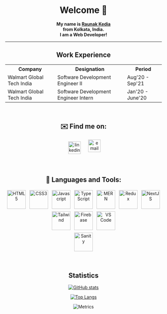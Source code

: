 <div align=center>
  <h1 align=center> Welcome 👋 </h1>

<p align=center>
  <b>My name is <a href="https://raunakkedia.vercel.app">Raunak Kedia</a> <br />
  from Kolkata, India. <br />
  I am a Web Developer! <br />
  </b>
</p>

<hr />

<h2> Work Experience</h2>

<table>
  <tr>
    <th>Company</th>
    <th>Designation</th>
    <th>Period</th>
  </tr>
  <tr>
    <td>Walmart Global Tech India</td>
    <td>Software Development Engineer II</td>
    <td>Aug'20 - Sep'21</td>
  </tr>
  <tr>
    <td>Walmart Global Tech India</td>
    <td>Software Development Engineer Intern</td>
    <td>Jan'20 - June'20</td>
  </tr>
</table>

<br />

<h2> ✉️ Find me on: </h2>

<p align=center style="display:flex;justify-content:center;gap:10px;" >
   <a href="https://www.linkedin.com/in/raunak-kedia-3b5285177/" target="_blank" rel="noopener noreferrer" style="margin:6px;"> <img src="https://i.ibb.co/4JFKGtx/linkedin.png" alt="linkedin" height="40" style="vertical-align:top; margin:4px;" /></a>
 <a href="mailto:raunakkedia1@gmail.com"> <img src="https://i.ibb.co/C56dkw0/gmail.webp" alt="email" height="40" style="vertical-align:top; margin:4px" /></a>
</p>

<br />


## 🧰 Languages and Tools:
<p>
    
<img title="HTML" height=60 src="https://www.w3.org/html/logo/img/mark-word-icon.png" alt="HTML5" height="40" style="vertical-align:top; margin:4px">
<img title="CSS3" height=60 src="https://i.ibb.co/zS6NpSv/css.jpg" alt="CSS3" height="40" style="vertical-align:top; margin:4px">
<img title="JS" height=60 src="https://i.ibb.co/bshz7GS/js.png" alt="Javascript" height="40" style="vertical-align:top; margin:4px">
<img title="TS" height=60 src="https://i.ibb.co/GRk5DK4/ts.png" alt="TypeScript" height="40" style="vertical-align:top; margin:4px">
<img title="MERN" height=60 src="https://i.ibb.co/hsTD6xJ/mern.jpg" alt="MERN" height="40" style="vertical-align:top; margin:4px">
<img title="REDUX" height=60 src="https://i.ibb.co/ry8zBGX/redux.png" alt="Redux" height="40" style="vertical-align:top; margin:4px">
<img title="NextJS" height=60 src="https://i.ibb.co/WcBJFtW/next.png" alt="NextJS" height="40" style="vertical-align:top; margin:4px">


<br />

<img title="TAILWIND" height=60 src="https://i.ibb.co/CPXtgMv/tailwindcss.jpg" alt="Tailwind" height="40" style="vertical-align:top; margin:4px">
<img title="Firebase" height=60 src="https://i.ibb.co/8XvqrNh/firebase.png" alt="Firebase" height="40" style="vertical-align:top; margin:4px">
<img src="https://i.ibb.co/qWCpWm6/vscode.png" alt="VS Code" height="40" style="vertical-align:top;height:60px;margin:4px" title="VS Code">
<br />
<img title="Sanity" height=60 src="https://i.ibb.co/Yfn76jh/sanity.png" alt="Sanity" height="40" style="vertical-align:top; margin:4px">
</p>

<br />
<h2 align=center>Statistics</h2>


[![GitHub stats](https://github-readme-stats.vercel.app/api?username=raunak96&show_icons=true&theme=radical)](https://github.com/raunak96/github-readme-stats)

[![Top Langs](https://github-readme-stats.vercel.app/api/top-langs/?username=raunak96&layout=compact)](https://github.com/rauna96/github-readme-stats)


![Metrics](https://metrics.lecoq.io/raunak96?template=classic&base.header=0&base.activity=0&base.community=0&base.repositories=0&base.metadata=0&isocalendar=1&base=header%2C%20activity%2C%20community%2C%20repositories%2C%20metadata&base.indepth=false&base.hireable=false&base.skip=false&isocalendar=false&isocalendar.duration=full-year&config.timezone=Asia%2FCalcutta)
</div>

